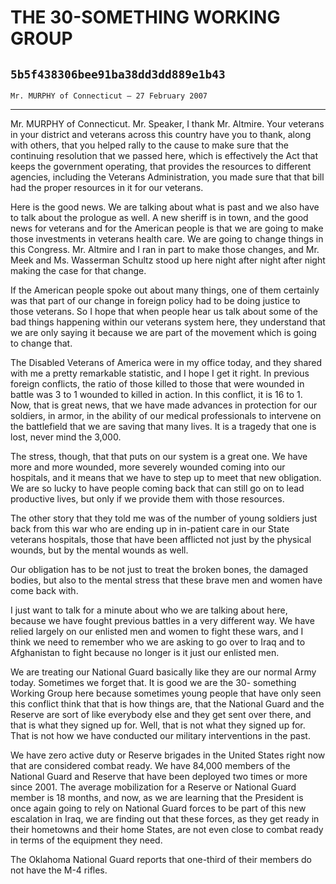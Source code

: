 # THE 30-SOMETHING WORKING GROUP
## `5b5f438306bee91ba38dd3dd889e1b43`
`Mr. MURPHY of Connecticut — 27 February 2007`

---


Mr. MURPHY of Connecticut. Mr. Speaker, I thank Mr. Altmire. Your 
veterans in your district and veterans across this country have you to 
thank, along with others, that you helped rally to the cause to make 
sure that the continuing resolution that we passed here, which is 
effectively the Act that keeps the government operating, that provides 
the resources to different agencies, including the Veterans 
Administration, you made sure that that bill had the proper resources 
in it for our veterans.

Here is the good news. We are talking about what is past and we also 
have to talk about the prologue as well. A new sheriff is in town, and 
the good news for veterans and for the American people is that we are 
going to make those investments in veterans health care. We are going 
to change things in this Congress. Mr. Altmire and I ran in part to 
make those changes, and Mr. Meek and Ms. Wasserman Schultz stood up 
here night after night after night making the case for that change.

If the American people spoke out about many things, one of them 
certainly was that part of our change in foreign policy had to be doing 
justice to those veterans. So I hope that when people hear us talk 
about some of the bad things happening within our veterans system here, 
they understand that we are only saying it because we are part of the 
movement which is going to change that.

The Disabled Veterans of America were in my office today, and they 
shared with me a pretty remarkable statistic, and I hope I get it 
right. In previous foreign conflicts, the ratio of those killed to 
those that were wounded in battle was 3 to 1 wounded to killed in 
action. In this conflict, it is 16 to 1. Now, that is great news, that 
we have made advances in protection for our soldiers, in armor, in the 
ability of our medical professionals to intervene on the battlefield 
that we are saving that many lives. It is a tragedy that one is lost, 
never mind the 3,000.

The stress, though, that that puts on our system is a great one. We 
have more and more wounded, more severely wounded coming into our 
hospitals, and it means that we have to step up to meet that new 
obligation. We are so lucky to have people coming back that can still 
go on to lead productive lives, but only if we provide them with those 
resources.

The other story that they told me was of the number of young soldiers 
just back from this war who are ending up in in-patient care in our 
State veterans hospitals, those that have been afflicted not just by 
the physical wounds, but by the mental wounds as well.

Our obligation has to be not just to treat the broken bones, the 
damaged bodies, but also to the mental stress that these brave men and 
women have come back with.

I just want to talk for a minute about who we are talking about here, 
because we have fought previous battles in a very different way. We 
have relied largely on our enlisted men and women to fight these wars, 
and I think we need to remember who we are asking to go over to Iraq 
and to Afghanistan to fight because no longer is it just our enlisted 
men.

We are treating our National Guard basically like they are our normal 
Army today. Sometimes we forget that. It is good we are the 30-
something Working Group here because sometimes young people that have 
only seen this conflict think that that is how things are, that the 
National Guard and the Reserve are sort of like everybody else and they 
get sent over there, and that is what they signed up for. Well, that is 
not what they signed up for. That is not how we have conducted our 
military interventions in the past.

We have zero active duty or Reserve brigades in the United States 
right now that are considered combat ready. We have 84,000 members of 
the National Guard and Reserve that have been deployed two times or 
more since 2001. The average mobilization for a Reserve or National 
Guard member is 18 months, and now, as we are learning that the 
President is once again going to rely on National Guard forces to be 
part of this new escalation in Iraq, we are finding out that these 
forces, as they get ready in their hometowns and their home States, are 
not even close to combat ready in terms of the equipment they need.

The Oklahoma National Guard reports that one-third of their members 
do not have the M-4 rifles.